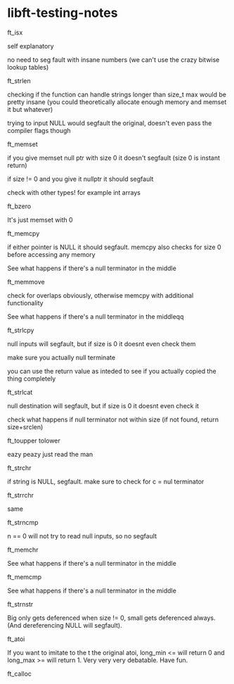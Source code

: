 # libft-testing-notes

ft_isx


  self explanatory

  
  no need to seg fault with insane numbers (we can't use the crazy bitwise lookup tables)

  

ft_strlen


  checking if the function can handle strings longer than size_t max would be pretty insane (you could theoretically allocate enough memory and memset it but whatever)

  
  trying to input NULL would segfault the original, doesn't even pass the compiler flags though

  

ft_memset


  if you give memset null ptr with size 0 it doesn't segfault (size 0 is instant return)

  
  if size != 0 and you give it nullptr it should segfault

  
  check with other types! for example int arrays

  

ft_bzero


  It's just memset with 0

  

ft_memcpy


  if either pointer is NULL it should segfault. memcpy also checks for size 0 before accessing any memory

  
  See what happens if there's a null terminator in the middle

  

ft_memmove


  check for overlaps obviously, otherwise memcpy with additional functionality

  
  See what happens if there's a null terminator in the middleqq

  

ft_strlcpy


  null inputs will segfault, but if size is 0 it doesnt even check them

  
  make sure you actually null terminate

  
  you can use the return value as inteded to see if you actually copied the thing completely

  

ft_strlcat


  null destination will segfault, but if size is 0 it doesnt even check it

  
  check what happens if null terminator not within size (if not found, return size+srclen)

  

ft_toupper tolower


  eazy peazy just read the man

  
  
ft_strchr


  if string is NULL, segfault. make sure to check for c = nul terminator

  

ft_strrchr


  same

  
  
ft_strncmp


  n == 0 will not try to read null inputs, so no segfault

  

ft_memchr


  See what happens if there's a null terminator in the middle

  

ft_memcmp


  See what happens if there's a null terminator in the middle

  

ft_strnstr


  Big only gets deferenced when size != 0, small gets deferenced always. (And dereferencing NULL will segfault).

  

ft_atoi


  If you want to imitate to the t the original atoi, long_min <= will return 0 and long_max >= will return 1. Very very very debatable. Have fun.

ft_calloc

  
